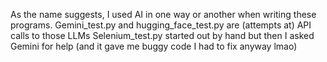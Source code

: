 As the name suggests, I used AI in one way or another when writing these programs.
Gemini_test.py and hugging_face_test.py are (attempts at) API calls to those LLMs
Selenium_test.py started out by hand but then I asked Gemini for help (and it gave me buggy code I had to fix anyway lmao)
